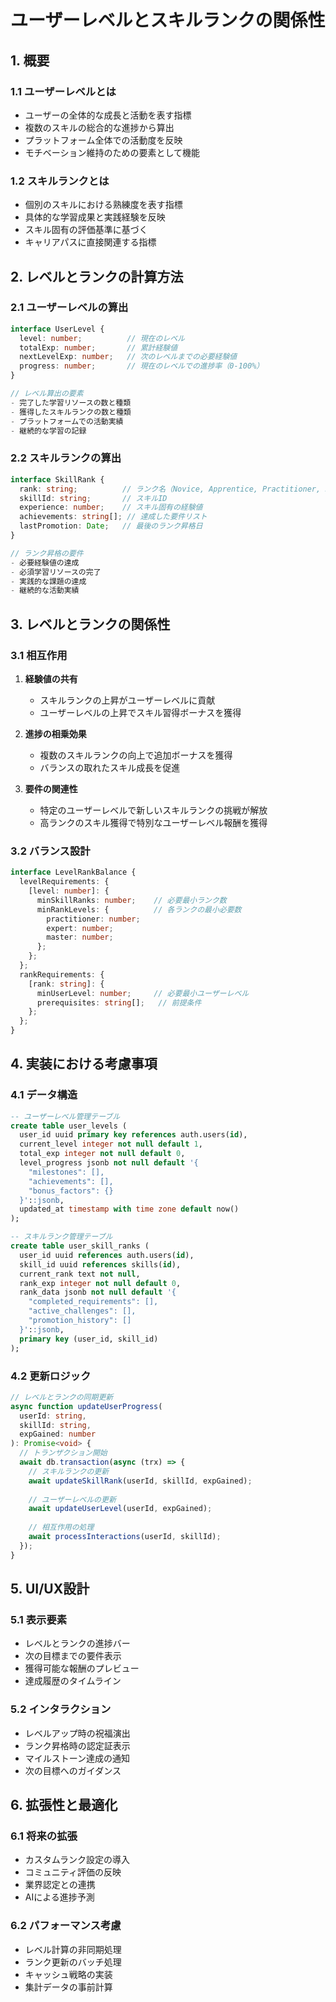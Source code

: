 # ユーザーレベルとスキルランクの関係性

## 1. 概要

### 1.1 ユーザーレベルとは
- ユーザーの全体的な成長と活動を表す指標
- 複数のスキルの総合的な進捗から算出
- プラットフォーム全体での活動度を反映
- モチベーション維持のための要素として機能

### 1.2 スキルランクとは
- 個別のスキルにおける熟練度を表す指標
- 具体的な学習成果と実践経験を反映
- スキル固有の評価基準に基づく
- キャリアパスに直接関連する指標

## 2. レベルとランクの計算方法

### 2.1 ユーザーレベルの算出
```typescript
interface UserLevel {
  level: number;          // 現在のレベル
  totalExp: number;       // 累計経験値
  nextLevelExp: number;   // 次のレベルまでの必要経験値
  progress: number;       // 現在のレベルでの進捗率（0-100%）
}

// レベル算出の要素
- 完了した学習リソースの数と種類
- 獲得したスキルランクの数と種類
- プラットフォームでの活動実績
- 継続的な学習の記録
```

### 2.2 スキルランクの算出
```typescript
interface SkillRank {
  rank: string;          // ランク名（Novice, Apprentice, Practitioner, Expert, Master）
  skillId: string;       // スキルID
  experience: number;    // スキル固有の経験値
  achievements: string[]; // 達成した要件リスト
  lastPromotion: Date;   // 最後のランク昇格日
}

// ランク昇格の要件
- 必要経験値の達成
- 必須学習リソースの完了
- 実践的な課題の達成
- 継続的な活動実績
```

## 3. レベルとランクの関係性

### 3.1 相互作用
1. **経験値の共有**
   - スキルランクの上昇がユーザーレベルに貢献
   - ユーザーレベルの上昇でスキル習得ボーナスを獲得

2. **進捗の相乗効果**
   - 複数のスキルランクの向上で追加ボーナスを獲得
   - バランスの取れたスキル成長を促進

3. **要件の関連性**
   - 特定のユーザーレベルで新しいスキルランクの挑戦が解放
   - 高ランクのスキル獲得で特別なユーザーレベル報酬を獲得

### 3.2 バランス設計
```typescript
interface LevelRankBalance {
  levelRequirements: {
    [level: number]: {
      minSkillRanks: number;    // 必要最小ランク数
      minRankLevels: {          // 各ランクの最小必要数
        practitioner: number;
        expert: number;
        master: number;
      };
    };
  };
  rankRequirements: {
    [rank: string]: {
      minUserLevel: number;     // 必要最小ユーザーレベル
      prerequisites: string[];   // 前提条件
    };
  };
}
```

## 4. 実装における考慮事項

### 4.1 データ構造
```sql
-- ユーザーレベル管理テーブル
create table user_levels (
  user_id uuid primary key references auth.users(id),
  current_level integer not null default 1,
  total_exp integer not null default 0,
  level_progress jsonb not null default '{
    "milestones": [],
    "achievements": [],
    "bonus_factors": {}
  }'::jsonb,
  updated_at timestamp with time zone default now()
);

-- スキルランク管理テーブル
create table user_skill_ranks (
  user_id uuid references auth.users(id),
  skill_id uuid references skills(id),
  current_rank text not null,
  rank_exp integer not null default 0,
  rank_data jsonb not null default '{
    "completed_requirements": [],
    "active_challenges": [],
    "promotion_history": []
  }'::jsonb,
  primary key (user_id, skill_id)
);
```

### 4.2 更新ロジック
```typescript
// レベルとランクの同期更新
async function updateUserProgress(
  userId: string,
  skillId: string,
  expGained: number
): Promise<void> {
  // トランザクション開始
  await db.transaction(async (trx) => {
    // スキルランクの更新
    await updateSkillRank(userId, skillId, expGained);
    
    // ユーザーレベルの更新
    await updateUserLevel(userId, expGained);
    
    // 相互作用の処理
    await processInteractions(userId, skillId);
  });
}
```

## 5. UI/UX設計

### 5.1 表示要素
- レベルとランクの進捗バー
- 次の目標までの要件表示
- 獲得可能な報酬のプレビュー
- 達成履歴のタイムライン

### 5.2 インタラクション
- レベルアップ時の祝福演出
- ランク昇格時の認定証表示
- マイルストーン達成の通知
- 次の目標へのガイダンス

## 6. 拡張性と最適化

### 6.1 将来の拡張
- カスタムランク設定の導入
- コミュニティ評価の反映
- 業界認定との連携
- AIによる進捗予測

### 6.2 パフォーマンス考慮
- レベル計算の非同期処理
- ランク更新のバッチ処理
- キャッシュ戦略の実装
- 集計データの事前計算 
